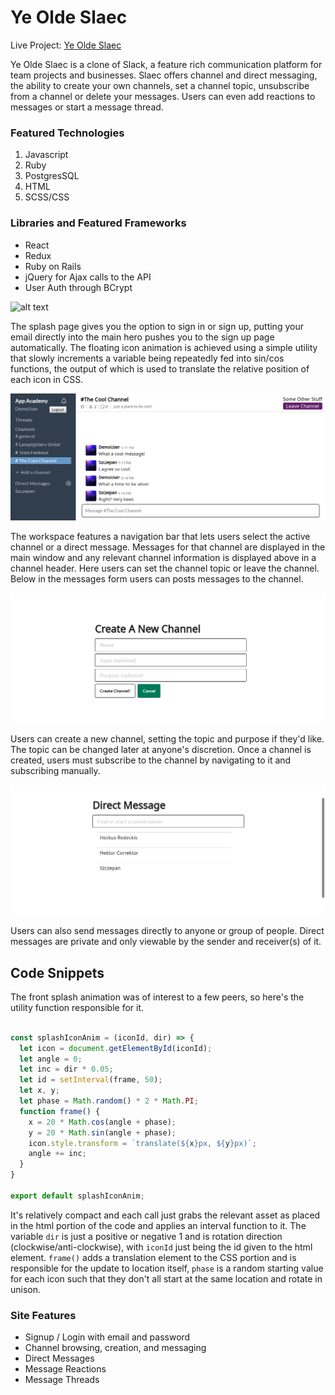 # Ye Olde Slaec 

Live Project: [Ye Olde Slaec](https://ye-olde-slaec.herokuapp.com "Live Slack clone")

Ye Olde Slaec is a clone of Slack, a feature rich communication platform for
team projects and businesses.  Slaec offers channel and direct messaging, the 
ability to create your own channels, set a channel topic, unsubscribe from a 
channel or delete your messages.  Users can even add reactions to messages or
start a message thread.

### Featured Technologies
  1. Javascript
  2. Ruby
  3. PostgresSQL
  4. HTML
  5. SCSS/CSS

### Libraries and Featured Frameworks
  - React
  - Redux
  - Ruby on Rails
  - jQuery for Ajax calls to the API
  - User Auth through BCrypt

![alt text](./app/assets/presentation/splash-home.gif)

The splash page gives you the option to sign in or sign up, putting your email
directly into the main hero pushes you to the sign up page automatically.  The
floating icon animation is achieved using a simple utility that slowly
increments a variable being repeatedly fed into sin/cos functions, the output of which
is used to translate the relative position of each icon in CSS.

![alt text](./app/assets/presentation/channel.png)

The workspace features a navigation bar that lets users select the active channel
or a direct message.  Messages for that channel are displayed in the main window
and any relevant channel information is displayed above in a channel header.
Here users can set the channel topic or leave the channel.  Below in the messages
form users can posts messages to the channel.

<!-- <img src="https://github.com/favicon.ico" width="48"> -->
<!-- <img src="./app/assets/presentation/channel.png" width="1076"> -->


![alt text](./app/assets/presentation/createChannel.png)

Users can create a new channel, setting the topic and purpose if they'd like.
The topic can be changed later at anyone's discretion.
Once a channel is created, users must subscribe to the channel by navigating 
to it and subscribing manually.

![alt text](./app/assets/presentation/createDM.png)

Users can also send messages directly to anyone or group of people.  Direct 
messages are private and only viewable by the sender and receiver(s) of it.

## Code Snippets
The front splash animation was of interest to a few peers, so here's the utility function responsible for it.
```js

const splashIconAnim = (iconId, dir) => {
  let icon = document.getElementById(iconId);
  let angle = 0;
  let inc = dir * 0.05;
  let id = setInterval(frame, 50);
  let x, y;
  let phase = Math.random() * 2 * Math.PI;
  function frame() {
    x = 20 * Math.cos(angle + phase);
    y = 20 * Math.sin(angle + phase);
    icon.style.transform = `translate(${x}px, ${y}px)`;
    angle += inc;
  }
}

export default splashIconAnim;
```
It's relatively compact and each call just grabs the relevant asset as placed in the html portion of the code and applies an interval function to it.  The variable `dir` is just a positive or negative 1 and is rotation direction (clockwise/anti-clockwise), with `iconId` just being the id given to the html element.  `frame()` adds a translation element to the CSS portion and is responsible for the update to location itself, `phase` is a random starting value for each icon such that they don't all start at the same location and rotate in unison.

### Site Features
  * Signup / Login with email and password
  * Channel browsing, creation, and messaging
  * Direct Messages
  * Message Reactions
  * Message Threads
